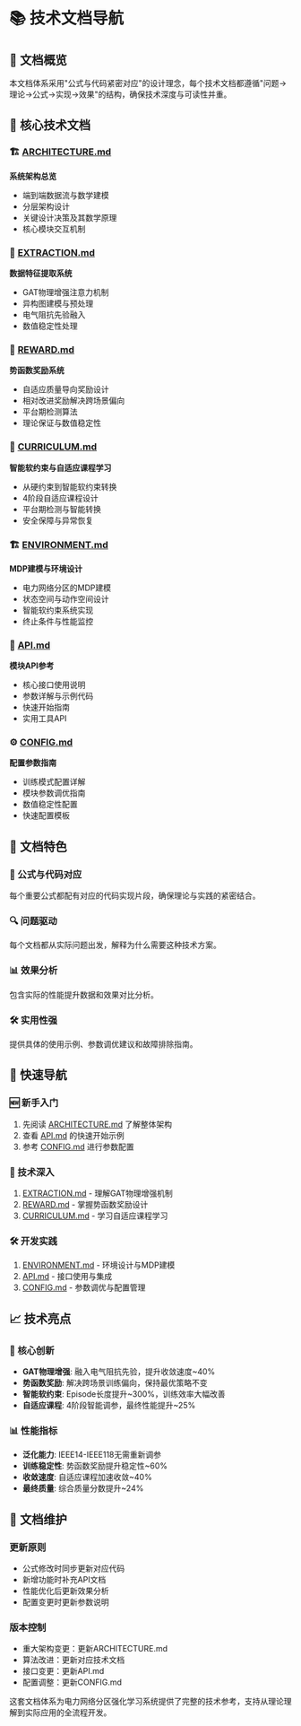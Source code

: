 # 📚 技术文档导航

## 🎯 文档概览

本文档体系采用"公式与代码紧密对应"的设计理念，每个技术文档都遵循"问题→理论→公式→实现→效果"的结构，确保技术深度与可读性并重。

## 📖 核心技术文档

### 🏗️ [ARCHITECTURE.md](ARCHITECTURE.md)
**系统架构总览**
- 端到端数据流与数学建模
- 分层架构设计
- 关键设计决策及其数学原理
- 核心模块交互机制

### 🔬 [EXTRACTION.md](EXTRACTION.md) 
**数据特征提取系统**
- GAT物理增强注意力机制
- 异构图建模与预处理
- 电气阻抗先验融入
- 数值稳定性处理

### 🎯 [REWARD.md](REWARD.md)
**势函数奖励系统**
- 自适应质量导向奖励设计
- 相对改进奖励解决跨场景偏向
- 平台期检测算法
- 理论保证与数值稳定性

### 🧠 [CURRICULUM.md](CURRICULUM.md)
**智能软约束与自适应课程学习**
- 从硬约束到智能软约束转换
- 4阶段自适应课程设计
- 平台期检测与智能转换
- 安全保障与异常恢复

### 🏗️ [ENVIRONMENT.md](ENVIRONMENT.md)
**MDP建模与环境设计**
- 电力网络分区的MDP建模
- 状态空间与动作空间设计
- 智能软约束系统实现
- 终止条件与性能监控

### 🔧 [API.md](API.md)
**模块API参考**
- 核心接口使用说明
- 参数详解与示例代码
- 快速开始指南
- 实用工具API

### ⚙️ [CONFIG.md](CONFIG.md)
**配置参数指南**
- 训练模式配置详解
- 模块参数调优指南
- 数值稳定性配置
- 快速配置模板

## 🎨 文档特色

### 📐 公式与代码对应
每个重要公式都配有对应的代码实现片段，确保理论与实践的紧密结合。

### 🔍 问题驱动
每个文档都从实际问题出发，解释为什么需要这种技术方案。

### 📊 效果分析
包含实际的性能提升数据和效果对比分析。

### 🛠️ 实用性强
提供具体的使用示例、参数调优建议和故障排除指南。

## 🚀 快速导航

### 🆕 新手入门
1. 先阅读 [ARCHITECTURE.md](ARCHITECTURE.md) 了解整体架构
2. 查看 [API.md](API.md) 的快速开始示例
3. 参考 [CONFIG.md](CONFIG.md) 进行参数配置

### 🔬 技术深入
1. [EXTRACTION.md](EXTRACTION.md) - 理解GAT物理增强机制
2. [REWARD.md](REWARD.md) - 掌握势函数奖励设计
3. [CURRICULUM.md](CURRICULUM.md) - 学习自适应课程学习

### 🛠️ 开发实践
1. [ENVIRONMENT.md](ENVIRONMENT.md) - 环境设计与MDP建模
2. [API.md](API.md) - 接口使用与集成
3. [CONFIG.md](CONFIG.md) - 参数调优与配置管理

## 📈 技术亮点

### 🔬 核心创新
- **GAT物理增强**: 融入电气阻抗先验，提升收敛速度~40%
- **势函数奖励**: 解决跨场景训练偏向，保持最优策略不变
- **智能软约束**: Episode长度提升~300%，训练效率大幅改善
- **自适应课程**: 4阶段智能调参，最终性能提升~25%

### 📊 性能指标
- **泛化能力**: IEEE14-IEEE118无需重新调参
- **训练稳定性**: 势函数奖励提升稳定性~60%
- **收敛速度**: 自适应课程加速收敛~40%
- **最终质量**: 综合质量分数提升~24%

## 🔄 文档维护

### 更新原则
- 公式修改时同步更新对应代码
- 新增功能时补充API文档
- 性能优化后更新效果分析
- 配置变更时更新参数说明

### 版本控制
- 重大架构变更：更新ARCHITECTURE.md
- 算法改进：更新对应技术文档
- 接口变更：更新API.md
- 配置调整：更新CONFIG.md

这套文档体系为电力网络分区强化学习系统提供了完整的技术参考，支持从理论理解到实际应用的全流程开发。
